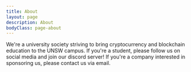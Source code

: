 ```yaml
---
title: About
layout: page
description: About
bodyClass: page-about
---
```


We're a university society striving to bring cryptocurrency and blockchain education to the UNSW campus. If you're a student, please follow us on social media and join our discord server! If you're a company interested in sponsoring us, please contact us via email.